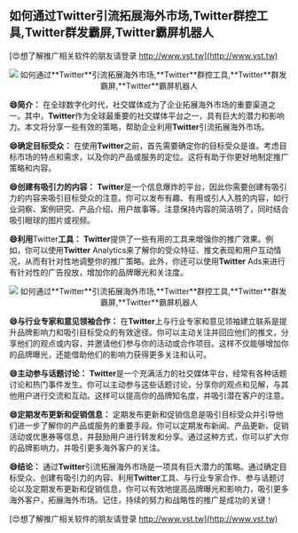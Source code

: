 ## **如何通过**Twitter**引流拓展海外市场,**Twitter**群控工具,**Twitter**群发霸屏,**Twitter**霸屏机器人**

[😍想了解推广相关软件的朋友请登录 http://www.vst.tw](http://www.vst.tw)

 <center><img src="https://vst.tw/MP4/tuiguang/png/7.png" alt="如何通过**Twitter**引流拓展海外市场,**Twitter**群控工具,**Twitter**群发霸屏,**Twitter**霸屏机器人"></center>

**😄简介：**
在全球数字化时代，社交媒体成为了企业拓展海外市场的重要渠道之一。其中，**Twitter**作为全球最重要的社交媒体平台之一，具有巨大的潜力和影响力。本文将分享一些有效的策略，帮助企业利用**Twitter**引流拓展海外市场。

**😄确定目标受众：**
在使用**Twitter**之前，首先需要确定你的目标受众是谁。考虑目标市场的特点和需求，以及你的产品或服务的定位。这将有助于你更好地制定推广策略和内容。

**😄创建有吸引力的内容：**
**Twitter**是一个信息爆炸的平台，因此你需要创建有吸引力的内容来吸引目标受众的注意。你可以发布有趣、有用或引人入胜的内容，如行业洞察、案例研究、产品介绍、用户故事等。注意保持内容的简洁明了，同时结合吸引眼球的图片或视频。

**😄利用**Twitter**工具：**
**Twitter**提供了一些有用的工具来增强你的推广效果。例如，你可以使用**Twitter** Analytics来了解你的受众特征、推文表现和用户互动情况，从而有针对性地调整你的推广策略。此外，你还可以使用**Twitter** Ads来进行有针对性的广告投放，增加你的品牌曝光和关注度。

 <center><img src="https://vst.tw/MP4/tuiguang/png/4.png" alt="如何通过**Twitter**引流拓展海外市场,**Twitter**群控工具,**Twitter**群发霸屏,**Twitter**霸屏机器人"></center>

**😄与行业专家和意见领袖合作：**
在**Twitter**上与行业专家和意见领袖建立联系是提升品牌影响力和吸引目标受众的有效途径。你可以主动关注并回应他们的推文，分享他们的观点或内容，并邀请他们参与你的活动或合作项目。这样不仅能够增加你的品牌曝光，还能借助他们的影响力获得更多关注和认可。

**😄主动参与话题讨论：**
**Twitter**是一个充满活力的社交媒体平台，经常有各种话题讨论和热门事件发生。你可以主动参与这些话题讨论，分享你的观点和见解，与其他用户进行交流和互动。这样可以提高你的品牌知名度，并吸引潜在客户的注意。

**😄定期发布更新和促销信息：**
定期发布更新和促销信息是吸引目标受众并引导他们进一步了解你的产品或服务的重要手段。你可以定期发布新闻、产品更新、促销活动或优惠券等信息，并鼓励用户进行转发和分享。通过这种方式，你可以扩大你的品牌影响力，并吸引更多海外客户的关注。

**😄结论：**
通过**Twitter**引流拓展海外市场是一项具有巨大潜力的策略。通过确定目标受众、创建有吸引力的内容、利用**Twitter**工具、与行业专家合作、参与话题讨论以及定期发布更新和促销信息，你可以有效地提高品牌曝光和影响力，吸引更多海外客户，拓展海外市场。记住，持续的努力和战略性的推广是成功的关键！

[😍想了解推广相关软件的朋友请登录 http://www.vst.tw](http://www.vst.tw)




